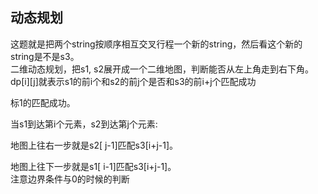 ## 动态规划
这题就是把两个string按顺序相互交叉行程一个新的string，然后看这个新的string是不是s3。  
二维动态规划，把s1, s2展开成一个二维地图，判断能否从左上角走到右下角。  
dp[i][j]就表示s1的前i个和s2的前j个是否和s3的前i+j个匹配成功  

标1的匹配成功。  

当s1到达第i个元素，s2到达第j个元素:  

地图上往右一步就是s2[ j-1]匹配s3[i+j-1]。  

地图上往下一步就是s1[ i-1]匹配s3[i+j-1]。  
注意边界条件与0的时候的判断